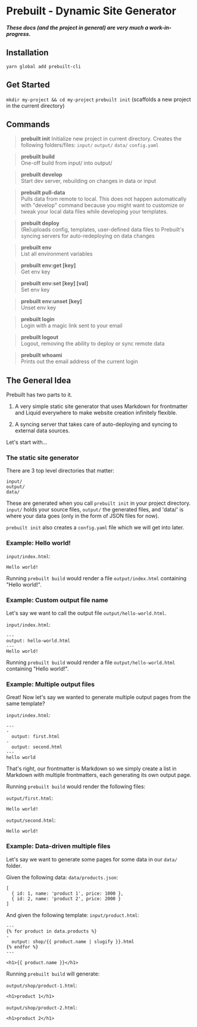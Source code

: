 # Prebuilt - Dynamic Site Generator

__*These docs (and the project in general) are very much a work-in-progress.*__

## Installation
`yarn global add prebuilt-cli`

## Get Started
`mkdir my-project && cd my-project`
`prebuilt init` (scaffolds a new project in the current directory)

## Commands

>__prebuilt init__
Initialize new project in current directory.
Creates the following folders/files:
`input/`
`output/`
`data/`
`config.yaml`

>__prebuilt build__                
One-off build from input/ into output/

>__prebuilt develop__         
Start dev server, rebuilding on changes in data or input

>__prebuilt pull-data__   
Pulls data from remote to local. This does not happen automatically with "develop" command because you might want to customize or tweak your local data files while developing your templates.

>__prebuilt deploy__          
(Re)uploads config, templates, user-defined data files to Prebuilt's syncing servers for auto-redeploying on data changes

>__prebuilt env__                  
List all environment variables

>__prebuilt env:get [key]__        
Get env key

>__prebuilt env:set [key] [val]__  
Set env key

>__prebuilt env:unset [key]__      
Unset env key

>__prebuilt login__                
Login with a magic link sent to your email

>__prebuilt logout__               
Logout, removing the ability to deploy or sync remote data

>__prebuilt whoami__               
Prints out the email address of the current login

## The General Idea
Prebuilt has two parts to it.

1. A very simple static site generator that uses Markdown for frontmatter and Liquid everywhere to make website creation infinitely flexible.

2. A syncing server that takes care of auto-deploying and syncing to external data sources.

Let's start with...
### The static site generator

There are 3 top level directories that matter:

```
input/
output/
data/
```

These are generated when you call `prebuilt init` in your project directory. `input/` holds your source files, `output/` the generated files, and 'data/' is 
where your data goes (only in the form of JSON files for now).

`prebuilt init` also creates a `config.yaml` file which we will get into later.

### Example: Hello world!
`input/index.html`:

```
Hello world!
```
Running `prebuilt build` would render a file `output/index.html` containing "Hello world!".

### Example: Custom output file name
Let's say we want to call the output file `output/hello-world.html`.

`input/index.html`:

```
---
output: hello-world.html
---
Hello world!
```

Running `prebuilt build` would render a file `output/hello-world.html` containing "Hello world!".

### Example: Multiple output files
Great! Now let's say we wanted to generate multiple output pages from the same template?

`input/index.html`:

```
---
-
  output: first.html
-
  output: second.html
---
hello world
```

That's right, our frontmatter is Markdown so we simply create a list in Markdown with multiple frontmatters, each generating its own output page.

Running `prebuilt build` would render the following files:

`output/first.html`:
```
Hello world!
```
`output/second.html`:
```
Hello world!
```

### Example: Data-driven multiple files
Let's say we want to generate some pages for some data in our `data/` folder. 

Given the following data:
`data/products.json`:

```
[ 
  { id: 1, name: 'product 1', price: 1000 }, 
  { id: 2, name: 'product 2', price: 2000 } 
]
```

And given the following template:
`input/product.html`:

```
---
{% for product in data.products %}
-
  output: shop/{{ product.name | slugify }}.html
{% endfor %}
---

<h1>{{ product.name }}</h1>
```

Running `prebuilt build` will generate:

`output/shop/product-1.html`:
```
<h1>product 1</h1>
```

`output/shop/product-2.html`:
```
<h1>product 2</h1>
```
